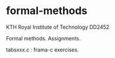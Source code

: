 # formal-methods
KTH Royal Institute of Technology DD2452

Formal methods. Assignments.


tabsxxx.c : frama-c exercises.
